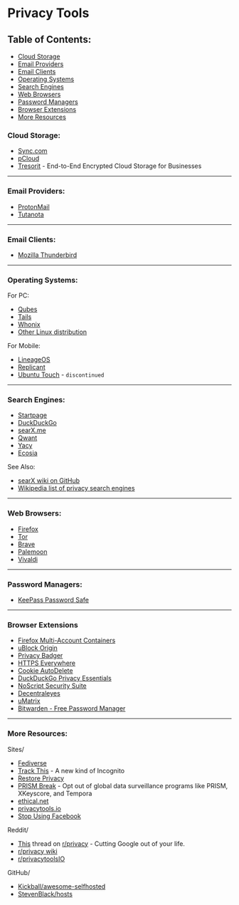 # Privacy Tools

## Table of Contents:
- [Cloud Storage](#cloud-storage)
- [Email Providers](#email-providers)
- [Email Clients](#email-clients)
- [Operating Systems](#operating-systems)
- [Search Engines](#search-engines)
- [Web Browsers](#web-browsers)
- [Password Managers](#password-managers)
- [Browser Extensions](#browser-extensions)
- [More Resources](#more-resources)

### Cloud Storage:
- [Sync.com](https://www.sync.com/)
- [pCloud](https://www.pcloud.com/)
- [Tresorit](https://www.tresorit.com/) - End-to-End Encrypted Cloud Storage for Businesses

---

### Email Providers:
- [ProtonMail](https://protonmail.com/)
- [Tutanota](https://www.tutanota.com/)

---

### Email Clients:
- [Mozilla Thunderbird](https://www.thunderbird.net/)

---

### Operating Systems:
For PC:
- [Qubes](https://www.qubes-os.org/)
- [Tails](https://tails.boum.org/)
- [Whonix](https://www.whonix.org/)
- [Other Linux distribution](linux-configuration.md#distros)

For Mobile:
- [LineageOS](https://www.lineageos.org/)
- [Replicant](https://www.replicant.us/)
- [Ubuntu Touch](https://ubuntu-touch.io/) - `discontinued`

---

### Search Engines:
- [Startpage](https://www.startpage.com/)
- [DuckDuckGo](https://duckduckgo.com/)
- [searX.me](https://searx.me/)
- [Qwant](http://qwant.com/)
- [Yacy](http://yacy.net/)
- [Ecosia](https://www.ecosia.org/?c=en)

See Also:
- [searX wiki on GitHub](https://github.com/asciimoo/searx/wiki/possible-search-engines)
- [Wikipedia list of privacy search engines](https://en.wikipedia.org/wiki/List_of_search_engines#Privacy_search_engines)

---

### Web Browsers:
- [Firefox](https://www.mozilla.org/en-US/firefox/)
- [Tor](https://www.torproject.org/)
- [Brave](https://brave.com/)
- [Palemoon](https://www.palemoon.org/)
- [Vivaldi](https://vivaldi.com/)

---

### Password Managers:
- [KeePass Password Safe](https://keepass.info/)

---

### Browser Extensions
- [Firefox Multi-Account Containers](https://addons.mozilla.org/en-US/firefox/addon/multi-account-containers/)
- [uBlock Origin](https://addons.mozilla.org/en-US/firefox/addon/ublock-origin/)
- [Privacy Badger](https://addons.mozilla.org/en-US/firefox/addon/privacy-badger17/)
- [HTTPS Everywhere](https://addons.mozilla.org/en-US/firefox/addon/https-everywhere/)
- [Cookie AutoDelete](https://addons.mozilla.org/en-US/firefox/addon/cookie-autodelete/)
- [DuckDuckGo Privacy Essentials](https://addons.mozilla.org/en-US/firefox/addon/duckduckgo-for-firefox/)
- [NoScript Security Suite](https://addons.mozilla.org/en-US/firefox/addon/noscript/)
- [Decentraleyes](https://addons.mozilla.org/en-US/firefox/addon/decentraleyes/)
- [uMatrix](https://addons.mozilla.org/en-US/firefox/addon/umatrix/?src=search)
- [Bitwarden - Free Password Manager](https://addons.mozilla.org/en-US/firefox/addon/bitwarden-password-manager/)

---

### More Resources:
Sites/
- [Fediverse](https://fediverse.party/)
- [Track This](https://trackthis.link) - A new kind of Incognito
- [Restore Privacy](https://restoreprivacy.com/)
- [PRISM Break](https://prism-break.org/en/) - Opt out of global data surveillance programs like PRISM, XKeyscore, and Tempora
- [ethical.net](https://ethical.net/)
- [privacytools.io](https://www.privacytools.io/)
- [Stop Using Facebook](https://www.stopusingfacebook.co/)

Reddit/
- [This](https://www.reddit.com/r/privacy/comments/byzq4w/megathread_cutting_google_out_of_your_life_2019/?utm_source=share&utm_medium=web2x) thread on [r/privacy](https://old.reddit.com/r/privacy/) - Cutting Google out of your life.
- [r/privacy wiki](https://old.reddit.com/r/privacy/wiki/de-google)
- [r/privacytoolsIO](https://old.reddit.com/r/privacytoolsIO/)

GitHub/
- [Kickball/awesome-selfhosted](https://github.com/Kickball/awesome-selfhosted)
- [StevenBlack/hosts](https://github.com/StevenBlack/hosts)
